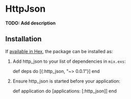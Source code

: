 # HttpJson

**TODO: Add description**

## Installation

If [available in Hex](https://hex.pm/docs/publish), the package can be installed as:

  1. Add http_json to your list of dependencies in `mix.exs`:

        def deps do
          [{:http_json, "~> 0.0.1"}]
        end

  2. Ensure http_json is started before your application:

        def application do
          [applications: [:http_json]]
        end

